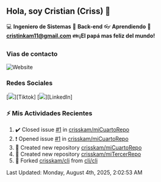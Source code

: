## Hola, soy Cristian (Criss) 👋

:computer: **Ingeniero de Sistemas**
:pencil: **Back-end**
:eyeglasses: **Aprendiendo**
:e-mail: **cristinkam11@gmail.com**
:family:**¡El papá mas feliz del mundo!**

### Vias de contacto

![Website](https://github.com/crisskam)

### Redes Sociales

[<img src="./assets/social/Tiktok.png"/>][Tiktok]
[<img src="./assets/social/LinkedIn.png"/>][LinkedIn]

### :zap: Mis Actividades Recientes
<!--RECENT_ACTIVITY:start-->
1. ✔️ Closed issue [#1](https://github.com/crisskam/miCuartoRepo/issues/1) in [crisskam/miCuartoRepo](https://github.com/crisskam/miCuartoRepo)<br>
2. ❗️ Opened issue [#1](https://github.com/crisskam/miCuartoRepo/issues/1) in [crisskam/miCuartoRepo](https://github.com/crisskam/miCuartoRepo)<br>
3. 📔 Created new repository [crisskam/miCuartoRepo](https://github.com/crisskam/miCuartoRepo)<br>
4. 📔 Created new repository [crisskam/miTercerRepo](https://github.com/crisskam/miTercerRepo)<br>
5. 🔱 Forked [crisskam/cli](https://github.com/crisskam/cli) from [cli/cli](https://github.com/cli/cli)<br>
<!--RECENT_ACTIVITY:end-->
<!--RECENT_ACTIVITY:last_update-->
Last Updated: Monday, August 4th, 2025, 2:02:53 AM
<!--RECENT_ACTIVITY:last_update_end-->
